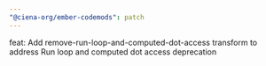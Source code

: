 ```yaml
---
"@ciena-org/ember-codemods": patch
---
```


feat: Add remove-run-loop-and-computed-dot-access transform to address Run loop and computed dot access deprecation

